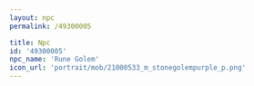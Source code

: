 ```yaml
---
layout: npc
permalink: /49300005

title: Npc
id: '49300005'
npc_name: 'Rune Golem'
icon_url: 'portrait/mob/21000533_m_stonegolempurple_p.png'
---
```

